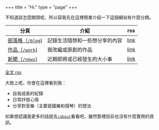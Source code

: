 +++
title = "Hi."
type = "page"
+++

不知道該怎麼開頭呢，所以容我先在這裡簡單介紹一下這個網站有什麼分類。

|分頁|介紹|rss|
|---|---|---|
|[部落格（`/blog`)](/blog)|記錄生活隨想和一些想分享的內容|[link](/blog/index.xml)|
|[作品（`/work`)](/work)|我改編或原創的作品|[link](/work/index.xml)|
|[新聞（`/news`)](/news)|近期即將或已經發生的大小事|[link](/news/index.xml)|

[全文 rss](/index.xml)

大致上呢，你會在這裡看到我：
- 自我成長的紀錄
- 日常抒發心情
- 分享對音樂（主要是國樂和揚琴）的想法

如果想認識我更多的話就去[`/about`](/about)看看吧，雖然那裡目前也沒有什麼實用的資訊。
